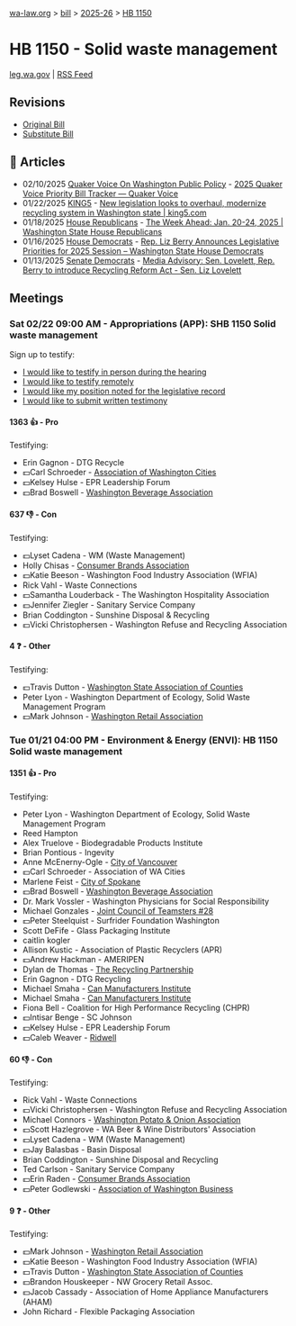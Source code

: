[wa-law.org](/) > [bill](/bill/) > [2025-26](/bill/2025-26/) > [HB 1150](/bill/2025-26/hb/1150/)

# HB 1150 - Solid waste management
[leg.wa.gov](https://app.leg.wa.gov/billsummary?BillNumber=1150&Year=2025&Initiative=false) | [RSS Feed](./rss.xml)

## Revisions
* [Original Bill](1/)
* [Substitute Bill](S/)

## 📰 Articles
* 02/10/2025 [Quaker Voice On Washington Public Policy](/org/quaker_voice_on_washington_public_policy/) - [2025 Quaker Voice Priority Bill Tracker — Quaker Voice](https://www.quakervoicewa.org/2025-quaker-voice-priority-bills/#:~:text=HB%201150)
* 01/22/2025 [KING5](/org/king5/) - [New legislation looks to overhaul, modernize recycling system in Washington state | king5.com](https://www.king5.com/article/news/politics/state-politics/recycling-reform-act-modernize-recycling-system-wa/281-43af915b-aee8-4804-bdd1-388f1c3ec629#:~:text=House%20Bill%201150)
* 01/18/2025 [House Republicans](/org/house_republicans/) - [The Week Ahead: Jan. 20-24, 2025 | Washington State House Republicans](https://houserepublicans.wa.gov/week/the-week-ahead-jan-20-24-2025/#:~:text=HB%201150)
* 01/16/2025 [House Democrats](/org/house_democrats/) - [Rep. Liz Berry Announces Legislative Priorities for 2025 Session – Washington State House Democrats](https://housedemocrats.wa.gov/blog/2025/01/16/rep-liz-berry-announces-legislative-priorities-for-2025-session/#:~:text=HB%201150)
* 01/13/2025 [Senate Democrats](/org/senate_democrats/) - [Media Advisory: Sen. Lovelett, Rep. Berry to introduce Recycling Reform Act - Sen. Liz Lovelett](https://senatedemocrats.wa.gov/lovelett/2025/01/13/media-advisory-sen-lovelett-rep-berry-to-introduce-recycling-reform-act/#:~:text=HB1150)

## Meetings
### Sat 02/22 09:00 AM - Appropriations (APP): SHB 1150 Solid waste management
Sign up to testify:
* [I would like to testify in person during the hearing](https://app.leg.wa.gov/csi/Testifier/Add?chamber=House&mId=32886&aId=164617&caId=26020&tId=1)
* [I would like to testify remotely](https://app.leg.wa.gov/csi/Testifier/Add?chamber=House&mId=32886&aId=164617&caId=26020&tId=2)
* [I would like my position noted for the legislative record](https://app.leg.wa.gov/csi/Testifier/Add?chamber=House&mId=32886&aId=164617&caId=26020&tId=3)
* [I would like to submit written testimony](https://app.leg.wa.gov/csi/Testifier/Add?chamber=House&mId=32886&aId=164617&caId=26020&tId=4)

#### 1363 👍 - Pro
Testifying:
* Erin Gagnon - DTG Recycle
* 💵Carl Schroeder - [Association of Washington Cities](/org/association_of_washington_cities/)
* 💵Kelsey Hulse - EPR Leadership Forum
* 💵Brad Boswell - [Washington Beverage Association](/org/washington_beverage_association/)

#### 637 👎 - Con
Testifying:
* 💵Lyset Cadena - WM (Waste Management)
* Holly Chisas - [Consumer Brands Association](/org/consumer_brands_association/)
* 💵Katie Beeson - Washington Food Industry Association (WFIA)
* Rick Vahl - Waste Connections
* 💵Samantha Louderback - The Washington Hospitality Association
* 💵Jennifer Ziegler - Sanitary Service Company
* Brian Coddington - Sunshine Disposal & Recycling
* 💵Vicki Christophersen - Washington Refuse and Recycling Association

#### 4 ❓ - Other
Testifying:
* 💵Travis Dutton - [Washington State Association of Counties](/org/washington_state_association_of_counties/)
* Peter Lyon - Washington Department of Ecology, Solid Waste Management Program
* 💵Mark Johnson - [Washington Retail Association](/org/washington_retail_association/)

### Tue 01/21 04:00 PM - Environment & Energy (ENVI): HB 1150 Solid waste management
#### 1351 👍 - Pro
Testifying:
* Peter Lyon - Washington Department of Ecology, Solid Waste Management Program
* Reed Hampton
* Alex Truelove - Biodegradable Products Institute
* Brian Pontious - Ingevity
* Anne McEnerny-Ogle - [City of Vancouver](/org/city_of_vancouver/)
* 💵Carl Schroeder - Association of WA Cities
* Marlene Feist - [City of Spokane](/org/city_of_spokane/)
* 💵Brad Boswell - [Washington Beverage Association](/org/washington_beverage_association/)
* Dr. Mark Vossler - Washington Physicians for Social Responsibility
* Michael Gonzales - [Joint Council of Teamsters #28](/org/joint_council_of_teamsters_#28/)
* 💵Peter Steelquist - Surfrider Foundation Washington
* Scott DeFife - Glass Packaging Institute
* caitlin kogler
* Allison Kustic - Association of Plastic Recyclers (APR)
* 💵Andrew Hackman - AMERIPEN
* Dylan de Thomas - [The Recycling Partnership](/org/the_recycling_partnership/)
* Erin Gagnon - DTG Recycling
* Michael Smaha - [Can Manufacturers Institute](/org/can_manufacturers_institute/)
* Michael Smaha - [Can Manufacturers Institute](/org/can_manufacturers_institute/)
* Fiona Bell - Coalition for High Performance Recycling (CHPR)
* 💵Intisar Benge - SC Johnson
* 💵Kelsey Hulse - EPR Leadership Forum
* 💵Caleb Weaver - [Ridwell](/org/ridwell/)

#### 60 👎 - Con
Testifying:
* Rick Vahl - Waste Connections
* 💵Vicki Christophersen - Washington Refuse and Recycling Association
* Michael Connors - [Washington Potato & Onion Association](/org/washington_potato_&_onion_association/)
* 💵Scott Hazlegrove - WA Beer & Wine Distributors' Association
* 💵Lyset Cadena - WM (Waste Management)
* 💵Jay Balasbas - Basin Disposal
* Brian Coddington - Sunshine Disposal and Recycling
* Ted Carlson - Sanitary Service Company
* 💵Erin Raden - [Consumer Brands Association](/org/consumer_brands_association/)
* 💵Peter Godlewski - [Association of Washington Business](/org/association_of_washington_business/)

#### 9 ❓ - Other
Testifying:
* 💵Mark Johnson - [Washington Retail Association](/org/washington_retail_association/)
* 💵Katie Beeson - Washington Food Industry Association (WFIA)
* 💵Travis Dutton - [Washington State Association of Counties](/org/washington_state_association_of_counties/)
* 💵Brandon Houskeeper - NW Grocery Retail Assoc.
* 💵Jacob Cassady - Association of Home Appliance Manufacturers (AHAM)
* John Richard - Flexible Packaging Association
